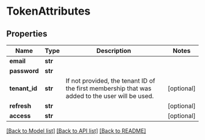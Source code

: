 # TokenAttributes

## Properties
Name | Type | Description | Notes
------------ | ------------- | ------------- | -------------
**email** | **str** |  | 
**password** | **str** |  | 
**tenant_id** | **str** | If not provided, the tenant ID of the first membership that was added to the user will be used. | [optional] 
**refresh** | **str** |  | [optional] 
**access** | **str** |  | [optional] 

[[Back to Model list]](../README.md#documentation-for-models) [[Back to API list]](../README.md#documentation-for-api-endpoints) [[Back to README]](../README.md)

